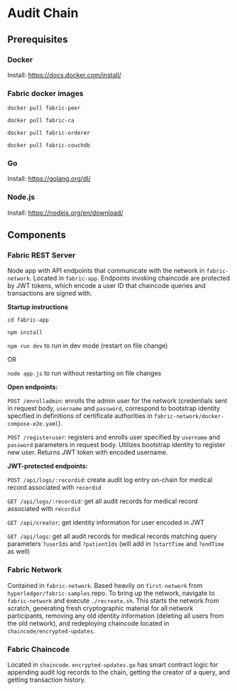 # Audit Chain

## Prerequisites

### Docker
Install: https://docs.docker.com/install/

### Fabric docker images
`docker pull fabric-peer`

`docker pull fabric-ca`

`docker pull fabric-orderer`

`docker pull fabric-couchdb`

### Go
Install: https://golang.org/dl/

### Node.js
Install: https://nodejs.org/en/download/

## Components

### Fabric REST Server
Node app with API endpoints that communicate with the network in `fabric-network`. Located in `fabric-app`. Endpoints invoking chaincode are protected by JWT tokens, which encode a user ID that chaincode queries and transactions are signed with.

**Startup instructions**

`cd fabric-app`

`npm install`

`npm run dev` to run in dev mode (restart on file change)

OR

`node app.js` to run without restarting on file changes


**Open endpoints:**

`POST /enrolladmin`: enrolls the admin user for the network (credentials sent in request body, `username` and `password`, correspond to bootstrap identity specified in definitions of certificate authorities in `fabric-network/docker-compose-e2e.yaml`).

`POST /registeruser`: registers and enrolls user specified by `username` and `password` parameters in request body. Utilizes bootstrap identity to register new user. Returns JWT token with encoded username.

**JWT-protected endpoints:**

`POST /api/logs/:recordid`: create audit log entry on-chain for medical record associated with `recordid`

`GET /api/logs/:recordid`: get all audit records for medical record associated with `recordid`

`GET /api/creator`: get identity information for user encoded in JWT

`GET /api/logs`: get all audit records for medical records matching query parameters `?userIds` and `?patientIds` (will add in `?startTime` and `?endTime` as well)

### Fabric Network
Contained in `fabric-network`. Based heavily on `first-network` from `hyperledger/fabric-samples` repo. To bring up the network, navigate to `fabric-network` and execute `./recreate.sh`. This starts the network from scratch, generating fresh cryptographic material for all network participants, removing any old identity information (deleting all users from the old network), and redeploying chaincode located in `chaincode/encrypted-updates`.

### Fabric Chaincode
Located in `chaincode`. `encrypted-updates.go` has smart contract logic for appending audit log records to the chain, getting the creator of a query, and getting transaction history.
